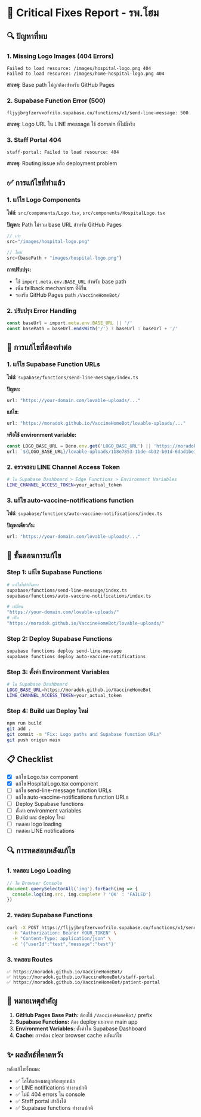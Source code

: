 # 🚨 Critical Fixes Report - รพ.โฮม

## 🔍 ปัญหาที่พบ

### 1. Missing Logo Images (404 Errors)
```
Failed to load resource: /images/hospital-logo.png 404
Failed to load resource: /images/home-hospital-logo.png 404
```
**สาเหตุ:** Base path ไม่ถูกต้องสำหรับ GitHub Pages

### 2. Supabase Function Error (500)
```
fljyjbrgfzervxofrilo.supabase.co/functions/v1/send-line-message: 500
```
**สาเหตุ:** Logo URL ใน LINE message ใช้ domain ที่ไม่มีจริง

### 3. Staff Portal 404
```
staff-portal: Failed to load resource: 404
```
**สาเหตุ:** Routing issue หรือ deployment problem

## ✅ การแก้ไขที่ทำแล้ว

### 1. แก้ไข Logo Components
**ไฟล์:** `src/components/Logo.tsx`, `src/components/HospitalLogo.tsx`

**ปัญหา:** Path ไม่รวม base URL สำหรับ GitHub Pages
```typescript
// เก่า
src="/images/hospital-logo.png"

// ใหม่
src={basePath + "images/hospital-logo.png"}
```

**การปรับปรุง:**
- ใช้ `import.meta.env.BASE_URL` สำหรับ base path
- เพิ่ม fallback mechanism ที่ดีขึ้น
- รองรับ GitHub Pages path `/VaccineHomeBot/`

### 2. ปรับปรุง Error Handling
```typescript
const baseUrl = import.meta.env.BASE_URL || '/'
const basePath = baseUrl.endsWith('/') ? baseUrl : baseUrl + '/'
```

## 🔧 การแก้ไขที่ต้องทำต่อ

### 1. แก้ไข Supabase Function URLs
**ไฟล์:** `supabase/functions/send-line-message/index.ts`

**ปัญหา:** 
```typescript
url: "https://your-domain.com/lovable-uploads/..."
```

**แก้ไข:**
```typescript
url: "https://moradok.github.io/VaccineHomeBot/lovable-uploads/..."
```

**หรือใช้ environment variable:**
```typescript
const LOGO_BASE_URL = Deno.env.get('LOGO_BASE_URL') || 'https://moradok.github.io/VaccineHomeBot'
url: `${LOGO_BASE_URL}/lovable-uploads/1b8e7853-1bde-4b32-b01d-6dad1be1008c.png`
```

### 2. ตรวจสอบ LINE Channel Access Token
```bash
# ใน Supabase Dashboard > Edge Functions > Environment Variables
LINE_CHANNEL_ACCESS_TOKEN=your_actual_token
```

### 3. แก้ไข auto-vaccine-notifications function
**ไฟล์:** `supabase/functions/auto-vaccine-notifications/index.ts`

**ปัญหาเดียวกัน:**
```typescript
url: "https://your-domain.com/lovable-uploads/..."
```

## 🚀 ขั้นตอนการแก้ไข

### Step 1: แก้ไข Supabase Functions
```bash
# แก้ไขไฟล์ทั้งสอง
supabase/functions/send-line-message/index.ts
supabase/functions/auto-vaccine-notifications/index.ts

# เปลี่ยน
"https://your-domain.com/lovable-uploads/"
# เป็น
"https://moradok.github.io/VaccineHomeBot/lovable-uploads/"
```

### Step 2: Deploy Supabase Functions
```bash
supabase functions deploy send-line-message
supabase functions deploy auto-vaccine-notifications
```

### Step 3: ตั้งค่า Environment Variables
```bash
# ใน Supabase Dashboard
LOGO_BASE_URL=https://moradok.github.io/VaccineHomeBot
LINE_CHANNEL_ACCESS_TOKEN=your_actual_token
```

### Step 4: Build และ Deploy ใหม่
```bash
npm run build
git add .
git commit -m "Fix: Logo paths and Supabase function URLs"
git push origin main
```

## 📋 Checklist

- [x] แก้ไข Logo.tsx component
- [x] แก้ไข HospitalLogo.tsx component  
- [ ] แก้ไข send-line-message function URLs
- [ ] แก้ไข auto-vaccine-notifications function URLs
- [ ] Deploy Supabase functions
- [ ] ตั้งค่า environment variables
- [ ] Build และ deploy ใหม่
- [ ] ทดสอบ logo loading
- [ ] ทดสอบ LINE notifications

## 🔍 การทดสอบหลังแก้ไข

### 1. ทดสอบ Logo Loading
```javascript
// ใน Browser Console
document.querySelectorAll('img').forEach(img => {
  console.log(img.src, img.complete ? 'OK' : 'FAILED')
})
```

### 2. ทดสอบ Supabase Functions
```bash
curl -X POST https://fljyjbrgfzervxofrilo.supabase.co/functions/v1/send-line-message \
  -H "Authorization: Bearer YOUR_TOKEN" \
  -H "Content-Type: application/json" \
  -d '{"userId":"test","message":"test"}'
```

### 3. ทดสอบ Routes
```
✅ https://moradok.github.io/VaccineHomeBot/
✅ https://moradok.github.io/VaccineHomeBot/staff-portal
✅ https://moradok.github.io/VaccineHomeBot/patient-portal
```

## 📝 หมายเหตุสำคัญ

1. **GitHub Pages Base Path:** ต้องใช้ `/VaccineHomeBot/` prefix
2. **Supabase Functions:** ต้อง deploy แยกจาก main app
3. **Environment Variables:** ตั้งค่าใน Supabase Dashboard
4. **Cache:** อาจต้อง clear browser cache หลังแก้ไข

## ✨ ผลลัพธ์ที่คาดหวัง

หลังแก้ไขทั้งหมด:
- ✅ โลโก้แสดงผลถูกต้องทุกหน้า
- ✅ LINE notifications ทำงานปกติ
- ✅ ไม่มี 404 errors ใน console
- ✅ Staff portal เข้าถึงได้
- ✅ Supabase functions ทำงานปกติ